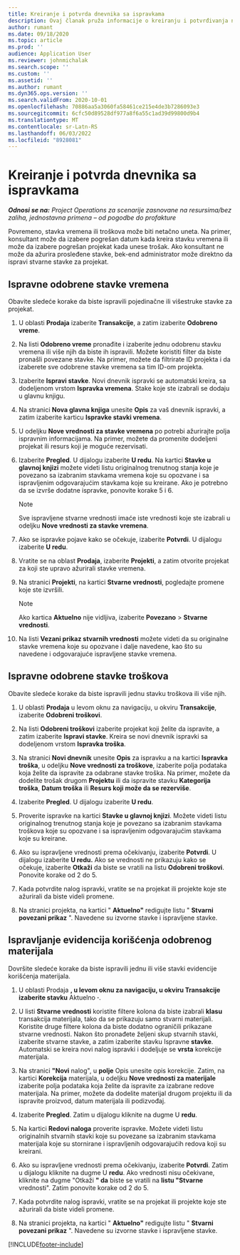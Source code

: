 ```yaml
---
title: Kreiranje i potvrda dnevnika sa ispravkama
description: Ovaj članak pruža informacije o kreiranju i potvrđivanja naloga ispravki.
author: rumant
ms.date: 09/18/2020
ms.topic: article
ms.prod: ''
audience: Application User
ms.reviewer: johnmichalak
ms.search.scope: ''
ms.custom: ''
ms.assetid: ''
ms.author: rumant
ms.dyn365.ops.version: ''
ms.search.validFrom: 2020-10-01
ms.openlocfilehash: 70886aa5a3060fa58461ce215e4de3b7286093e3
ms.sourcegitcommit: 6cfc50d89528df977a8f6a55c1ad39d99800d9b4
ms.translationtype: MT
ms.contentlocale: sr-Latn-RS
ms.lasthandoff: 06/03/2022
ms.locfileid: "8928081"
---
```

# <a name="create-and-confirm-correction-journals"></a>Kreiranje i potvrda dnevnika sa ispravkama

_**Odnosi se na:** Project Operations za scenarije zasnovane na resursima/bez zaliha, jednostavna primena – od pogodbe do profakture_

Povremeno, stavka vremena ili troškova može biti netačno uneta. Na primer, konsultant može da izabere pogrešan datum kada kreira stavku vremena ili može da izabere pogrešan projekat kada unese trošak. Ako konsultant ne može da ažurira prosleđene stavke, bek-end administrator može direktno da ispravi stvarne stavke za projekat.

## <a name="correct-approved-time-entries"></a>Ispravne odobrene stavke vremena     

Obavite sledeće korake da biste ispravili pojedinačne ili višestruke stavke za projekat.

1. U oblasti **Prodaja** izaberite **Transakcije**, a zatim izaberite **Odobreno vreme**. 

2. Na listi **Odobreno vreme** pronađite i izaberite jednu odobrenu stavku vremena ili više njih da biste ih ispravili. Možete koristiti filter da biste pronašli povezane stavke. Na primer, možete da filtrirate ID projekta i da izaberete sve odobrene stavke vremena sa tim ID-om projekta.

3. Izaberite **Ispravi stavke**. Novi dnevnik ispravki se automatski kreira, sa dodeljenom vrstom **Ispravka vremena**. Stake koje ste izabrali se dodaju u glavnu knjigu. 

4. Na stranici **Nova glavna knjiga** unesite **Opis** za vaš dnevnik ispravki, a zatim izaberite karticu **Ispravke stavki vremena**.  

5. U odeljku **Nove vrednosti za stavke vremena** po potrebi ažurirajte polja ispravnim informacijama. Na primer, možete da promenite dodeljeni projekat ili resurs koji je moguće rezervisati.

6. Izaberite **Pregled**. U dijalogu izaberite **U redu**. Na kartici **Stavke u glavnoj knjizi** možete videti listu originalnog trenutnog stanja koje je povezano sa izabranim stavkama vremena koje su opozvane i sa ispravljenim odgovarajućim stavkama koje su kreirane. Ako je potrebno da se izvrše dodatne ispravke, ponovite korake 5 i 6. 

    > [!NOTE]
    > Sve ispravljene stvarne vrednosti imaće iste vrednosti koje ste izabrali u odeljku **Nove vrednosti za stavke vremena**.

7. Ako se ispravke pojave kako se očekuje, izaberite **Potvrdi**. U dijalogu izaberite **U redu**.

8. Vratite se na oblast **Prodaja**, izaberite **Projekti**, a zatim otvorite projekat za koji ste upravo ažurirali stavke vremena. 

9. Na stranici **Projekti**, na kartici **Stvarne vrednosti**, pogledajte promene koje ste izvršili. 

    > [!NOTE]
    > Ako kartica **Aktuelno** nije vidljiva, izaberite **Povezano** > **Stvarne vrednosti**.  

10. Na listi **Vezani prikaz stvarnih vrednosti** možete videti da su originalne stavke vremena koje su opozvane i dalje navedene, kao što su navedene i odgovarajuće ispravljene stavke vremena. 

 
## <a name="correct-approved-expense-entries"></a>Ispravne odobrene stavke troškova

Obavite sledeće korake da biste ispravili jednu stavku troškova ili više njih. 

1. U oblasti **Prodaja** u levom oknu za navigaciju, u okviru **Transakcije**, izaberite **Odobreni troškovi**.

2. Na listi **Odobreni troškovi** izaberite projekat koji želite da ispravite, a zatim izaberite **Ispravi stavke**. Kreira se novi dnevnik ispravki sa dodeljenom vrstom **Ispravka troška**. 

3. Na stranici **Novi dnevnik** unesite **Opis** za ispravku a na kartici **Ispravka troška**, u odeljku **Nove vrednosti za troškove**, izaberite polja podataka koja želite da ispravite za odabrane stavke troška. Na primer, možete da dodelite trošak drugom **Projektu** ili da ispravite stavku **Kategorija troška**, **Datum troška** ili **Resurs koji može da se rezerviše**.

4. Izaberite **Pregled**. U dijalogu izaberite **U redu**. 

5. Proverite ispravke na kartici **Stavke u glavnoj knjizi**. Možete videti listu originalnog trenutnog stanja koje je povezano sa izabranim stavkama troškova koje su opozvane i sa ispravljenim odgovarajućim stavkama koje su kreirane.

6. Ako su ispravljene vrednosti prema očekivanju, izaberite **Potvrdi**. U dijalogu izaberite **U redu.** Ako se vrednosti ne prikazuju kako se očekuje, izaberite **Otkaži** da biste se vratili na listu **Odobreni troškovi**. Ponovite korake od 2 do 5. 

7. Kada potvrdite nalog ispravki, vratite se na projekat ili projekte koje ste ažurirali da biste videli promene.

8. Na stranici projekta, na kartici " **Aktuelno"** redigujte listu " **Stvarni povezani prikaz** ". Navedene su izvorne stavke i ispravljene stavke.


## <a name="correct-approved-material-usage-logs"></a>Ispravljanje evidencija korišćenja odobrenog materijala

Dovršite sledeće korake da biste ispravili jednu ili više stavki evidencije korišćenja materijala.

1. U oblasti Prodaja **, u levom oknu za navigaciju, u okviru Transakcije** **izaberite stavku** Aktuelno **·**.

2. U listi **Stvarne vrednosti** koristite filtere kolona da biste izabrali **klasu** transakcija materijala, tako da se prikazuju samo stvarni materijali. Koristite druge filtere kolona da biste dodatno ograničili prikazane stvarne vrednosti. Nakon što pronađete željeni skup stvarnih stavki, izaberite stvarne stavke, a zatim izaberite stavku Ispravne **stavke**. Automatski se kreira novi nalog ispravki i dodeljuje se **vrsta** korekcije materijala.

3. Na stranici **"Novi** nalog", u **polje** Opis unesite opis korekcije. Zatim, na kartici **Korekcija** materijala, u odeljku **Nove vrednosti za materijale** izaberite polja podataka koja želite da ispravite za izabrane redove materijala. Na primer, možete da dodelite materijal drugom projektu ili da ispravite proizvod, datum materijala ili podizvođaj.

4. Izaberite **Pregled**. Zatim u dijalogu kliknite na dugme U **redu**.

5. Na kartici **Redovi naloga** proverite ispravke. Možete videti listu originalnih stvarnih stavki koje su povezane sa izabranim stavkama materijala koje su stornirane i ispravljenih odgovarajućih redova koji su kreirani.

6. Ako su ispravljene vrednosti prema očekivanju, izaberite **Potvrdi**. Zatim u dijalogu kliknite na dugme U **redu**. Ako vrednosti nisu očekivane, kliknite na dugme "Otkaži **" da** biste se vratili na **listu "Stvarne** vrednosti". Zatim ponovite korake od 2 do 5.

7. Kada potvrdite nalog ispravki, vratite se na projekat ili projekte koje ste ažurirali da biste videli promene.

8. Na stranici projekta, na kartici " **Aktuelno"** redigujte listu " **Stvarni povezani prikaz** ". Navedene su izvorne stavke i ispravljene stavke.


[!INCLUDE[footer-include](../includes/footer-banner.md)]

